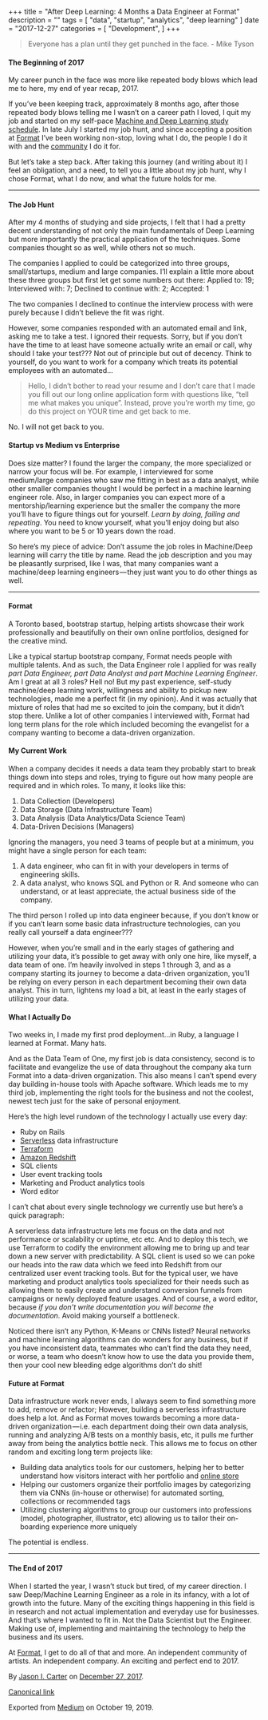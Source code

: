 +++
title = "After Deep Learning: 4 Months a Data Engineer at Format"
description = ""
tags = [
    "data",
    "startup",
    "analytics",
    "deep learning"
]
date = "2017-12-27"
categories = [
    "Development",
]
+++

> Everyone has a plan until they get punched in the face.
> \- Mike Tyson

#### The Beginning of 2017

My career punch in the face was more like repeated body blows which lead me to here, my end of year recap, 2017.

If you’ve been keeping track, approximately 8 months ago, after those repeated body blows telling me I wasn’t on a career path I loved, I quit my job and started on my self-pace [Machine and Deep Learning study schedule](https://towardsdatascience.com/4-months-of-machine-deep-learning-89f6ab56a2fd). In late July I started my job hunt, and since accepting a position at [Format](https://www.format.com) I’ve been working non-stop, loving what I do, the people I do it with and the [community](https://www.format.com/magazine) I do it for.

But let’s take a step back. After taking this journey (and writing about it) I feel an obligation, and a need, to tell you a little about my job hunt, why I chose Format, what I do now, and what the future holds for me.

* * *

#### The Job Hunt

After my 4 months of studying and side projects, I felt that I had a pretty decent understanding of not only the main fundamentals of Deep Learning but more importantly the practical application of the techniques. Some companies thought so as well, while others not so much.

The companies I applied to could be categorized into three groups, small/startups, medium and large companies. I’ll explain a little more about these three groups but first let get some numbers out there: Applied to: 19; Interviewed with: 7; Declined to continue with: 2; Accepted: 1

The two companies I declined to continue the interview process with were purely because I didn’t believe the fit was right.

However, some companies responded with an automated email and link, asking me to take a test. I ignored their requests. Sorry, but if you don’t have the time to at least have someone actually write an email or call, why should I take your test??? Not out of principle but out of decency. Think to yourself, do you want to work for a company which treats its potential employees with an automated…

> Hello, I didn’t bother to read your resume and I don’t care that I made you fill out our long online application form with questions like, “tell me what makes you unique”. Instead, prove you’re worth my time, go do this project on YOUR time and get back to me.

No. I will not get back to you.

#### Startup vs Medium vs Enterprise

Does size matter? I found the larger the company, the more specialized or narrow your focus will be. For example, I interviewed for some medium/large companies who saw me fitting in best as a data analyst, while other smaller companies thought I would be perfect in a machine learning engineer role. Also, in larger companies you can expect more of a mentorship/learning experience but the smaller the company the more you’ll have to figure things out for yourself. _Learn by doing, failing and repeating_. You need to know yourself, what you’ll enjoy doing but also where you want to be 5 or 10 years down the road.

So here’s my piece of advice: Don’t assume the job roles in Machine/Deep learning will carry the title by name. Read the job description and you may be pleasantly surprised, like I was, that many companies want a machine/deep learning engineers — they just want you to do other things as well.

* * *

#### Format

A Toronto based, bootstrap startup, helping artists showcase their work professionally and beautifully on their own online portfolios, designed for the creative mind.

Like a typical startup bootstrap company, Format needs people with multiple talents. And as such, the Data Engineer role I applied for was really _part_ _Data Engineer, part Data Analyst and part Machine Learning Engineer_. Am I great at all 3 roles? Hell no! But my past experience, self-study machine/deep learning work, willingness and ability to pickup new technologies, made me a perfect fit (in my opinion). And it was actually that mixture of roles that had me so excited to join the company, but it didn’t stop there. Unlike a lot of other companies I interviewed with, Format had long term plans for the role which included becoming the evangelist for a company wanting to become a data-driven organization.

#### My Current Work

When a company decides it needs a data team they probably start to break things down into steps and roles, trying to figure out how many people are required and in which roles. To many, it looks like this:

1.  Data Collection (Developers)
2.  Data Storage (Data Infrastructure Team)
3.  Data Analysis (Data Analytics/Data Science Team)
4.  Data-Driven Decisions (Managers)

Ignoring the managers, you need 3 teams of people but at a minimum, you might have a single person for each team:

1.  A data engineer, who can fit in with your developers in terms of engineering skills.
2.  A data analyst, who knows SQL and Python or R. And someone who can understand, or at least appreciate, the actual business side of the company.

The third person I rolled up into data engineer because, if you don’t know or if you can’t learn some basic data infrastructure technologies, can you really call yourself a data engineer???

However, when you’re small and in the early stages of gathering and utilizing your data, it’s possible to get away with only one hire, like myself, a data team of one. I’m heavily involved in steps 1 through 3, and as a company starting its journey to become a data-driven organization, you’ll be relying on every person in each department becoming their own data analyst. This in turn, lightens my load a bit, at least in the early stages of utilizing your data.

#### What I Actually Do

Two weeks in, I made my first prod deployment…in Ruby, a language I learned at Format. Many hats.

And as the Data Team of One, my first job is data consistency, second is to facilitate and evangelize the use of data throughout the company aka turn Format into a data-driven organization. This also means I can’t spend every day building in-house tools with Apache software. Which leads me to my third job, implementing the right tools for the business and not the coolest, newest tech just for the sake of personal enjoyment.

Here’s the high level rundown of the technology I actually use every day:

*   Ruby on Rails
*   [Serverless](https://en.wikipedia.org/wiki/Serverless_computing) data infrastructure
*   [Terraform](https://www.terraform.io/)
*   [Amazon Redshift](https://en.wikipedia.org/wiki/Amazon_Redshift)
*   SQL clients
*   User event tracking tools
*   Marketing and Product analytics tools
*   Word editor

I can’t chat about every single technology we currently use but here’s a quick paragraph:

A serverless data infrastructure lets me focus on the data and not performance or scalability or uptime, etc etc. And to deploy this tech, we use Terraform to codify the environment allowing me to bring up and tear down a new server with predictability. A SQL client is used so we can poke our heads into the raw data which we feed into Redshift from our centralized user event tracking tools. But for the typical user, we have marketing and product analytics tools specialized for their needs such as allowing them to easily create and understand conversion funnels from campaigns or newly deployed feature usages. And of course, a word editor, because _if you don’t write documentation you will become the documentation_. Avoid making yourself a bottleneck.

Noticed there isn’t any Python, K-Means or CNNs listed? Neural networks and machine learning algorithms can do wonders for any business, but if you have inconsistent data, teammates who can’t find the data they need, or worse, a team who doesn’t know how to use the data you provide them, then your cool new bleeding edge algorithms don’t do shit!

#### Future at Format

Data infrastructure work never ends, I always seem to find something more to add, remove or refactor; However, building a serverless infrastructure does help a lot. And as Format moves towards becoming a more data-driven organization — i.e. each department doing their own data analysis, running and analyzing A/B tests on a monthly basis, etc, it pulls me further away from being the analytics bottle neck. This allows me to focus on other random and exciting long term projects like:

*   Building data analytics tools for our customers, helping her to better understand how visitors interact with her portfolio and [online store](https://www.format.com/features/store)
*   Helping our customers organize their portfolio images by categorizing them via CNNs (in-house or otherwise) for automated sorting, collections or recommended tags
*   Utilizing clustering algorithms to group our customers into professions (model, photographer, illustrator, etc) allowing us to tailor their on-boarding experience more uniquely

The potential is endless.

* * *

#### The End of 2017

When I started the year, I wasn’t stuck but tired, of my career direction. I saw Deep/Machine Learning Engineer as a role in its infancy, with a lot of growth into the future. Many of the exciting things happening in this field is in research and not actual implementation and everyday use for businesses. And that’s where I wanted to fit in. Not the Data Scientist but the Engineer. Making use of, implementing and maintaining the technology to help the business and its users.

At [Format](https://www.format.com), I get to do all of that and more. An independent community of artists. An independent company. An exciting and perfect end to 2017.

By [Jason I. Carter](https://medium.com/@jasonicarter) on [December 27, 2017](https://medium.com/p/1c43731bc489).

[Canonical link](https://medium.com/@jasonicarter/after-deep-learning-4-months-a-data-engineer-at-format-1c43731bc489)

Exported from [Medium](https://medium.com) on October 19, 2019.